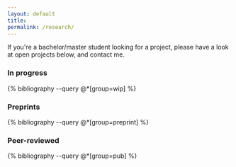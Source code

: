 ```yaml
---
layout: default
title:
permalink: /research/
---
```


If you're a bachelor/master student looking for a project, please have a look at open projects below, and contact me.

### In progress
{% bibliography --query @*[group=wip]  %}

### Preprints
{% bibliography --query @*[group=preprint] %}

### Peer-reviewed
{% bibliography --query @*[group=pub]  %}

